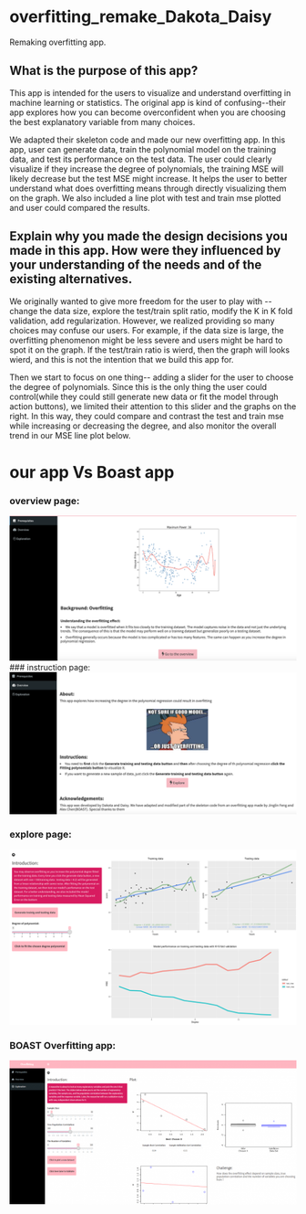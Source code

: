 # overfitting_remake_Dakota_Daisy
Remaking overfitting app.

## What is the purpose of this app? 

This app is intended for the users to visualize and understand overfitting in machine learning or statistics. The original app is kind of confusing--their app explores how you can become overconfident when you are choosing the best explanatory variable from many choices. 

We adapted their skeleton code and made our new overfitting app. In this app, user can generate data, train the polynomial model on the training data, and test its performance on the test data. The user could clearly visualize if they increase the degree of polynomials, the training MSE will likely decrease but the test MSE might increase. It helps the user to better understand what does overfitting means through directly visualizing them on the graph. We also included a line plot with test and train mse plotted and user could compared the results.


## Explain why you made the design decisions you made in this app. How were they influenced by your understanding of the needs and of the existing alternatives.

We originally wanted to give more freedom for the user to play with -- change the data size, explore the test/train split ratio, modify the K in K fold validation, add regularization. However, we realized providing so many choices may confuse our users. For example, if the data size is large, the overfitting phenomenon might be less severe and users might be hard to spot it on the graph. If the test/train ratio is wierd, then the graph will looks wierd, and this is not the intention that we build this app for. 

Then we start to focus on one thing-- adding a slider for the user to choose the degree of polynomials. Since this is the only thing the user could control(while they could still generate new data or fit the model through action buttons), we limited their attention to this slider and the graphs on the right. In this way, they could compare and contrast the test and train mse while increasing or decreasing the degree, and also monitor the overall trend in our MSE line plot below.  


# our app Vs Boast app


### overview page: 


<img src="./Screen Shot 2022-04-12 at 11.09.08 PM.png">
### instruction page:


<img src="./Screen Shot 2022-04-12 at 11.09.17 PM.png">


### explore page:

<img src="./Screen Shot 2022-04-12 at 11.11.07 PM.png">


### BOAST Overfitting app:


<img src="./boast.png">

